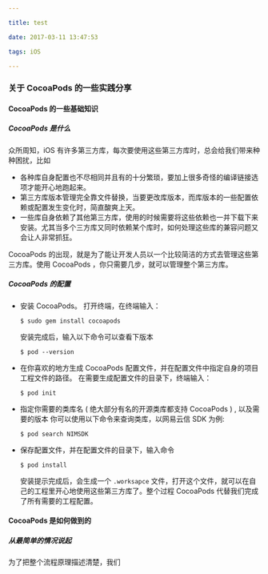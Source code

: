 ```yaml
---

title: test

date: 2017-03-11 13:47:53

tags: iOS

---
```






### 关于 CocoaPods 的一些实践分享

#### CocoaPods 的一些基础知识

##### CocoaPods 是什么

众所周知，iOS 有许多第三方库，每次要使用这些第三方库时，总会给我们带来种种困扰，比如
* 各种库自身配置也不尽相同并且有的十分繁琐，要加上很多奇怪的编译链接选项才能开心地跑起来。
* 第三方库版本管理完全靠文件替换，当要更改库版本，而库版本的一些配置依赖或配置发生变化时，简直酸爽上天。
* 一些库自身依赖了其他第三方库，使用的时候需要将这些依赖也一并下载下来安装。尤其当多个三方库又同时依赖某个库时，如何处理这些库的兼容问题又会让人非常抓狂。

CocoaPods 的出现，就是为了能让开发人员以一个比较简洁的方式去管理这些第三方库。使用 CocoaPods ，你只需要几步，就可以管理整个第三方库。

##### CocoaPods 的配置

* 安装 CocoaPods。
  打开终端，在终端输入：
  
  ```shell
  $ sudo gem install cocoapods
  ```
  
  安装完成后，输入以下命令可以查看下版本
  
  ```shell
  $ pod --version
  ```
  
  
* 在你喜欢的地方生成 CocoaPods 配置文件，并在配置文件中指定自身的项目工程文件的路径。
  在需要生成配置文件的目录下，终端输入：

  ```shell
  $ pod init
  ```

* 指定你需要的类库名 ( 绝大部分有名的开源类库都支持 CocoaPods ) , 以及需要的版本
  你可以使用以下命令来查询类库，以网易云信 SDK 为例:
  
  ```shell
  $ pod search NIMSDK
  ```

* 保存配置文件，并在配置文件的目录下，输入命令

  ```shell
  $ pod install
  ```
  
  安装提示完成后，会生成一个 `.worksapce` 文件，打开这个文件，就可以在自己的工程里开心地使用这些第三方库了。整个过程 CocoaPods 代替我们完成了所有需要的工程配置。
  
  
#### CocoaPods 是如何做到的

##### 从最简单的情况说起

  为了把整个流程原理描述清楚，我们

